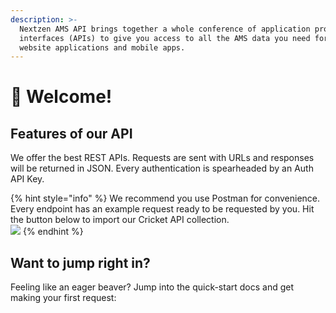 ```yaml
---
description: >-
  Nextzen AMS API brings together a whole conference of application programming
  interfaces (APIs) to give you access to all the AMS data you need for your
  website applications and mobile apps.
---
```


# 👾 Welcome!

## Features of our API

We offer the best REST APIs. Requests are sent with URLs and responses will be returned in JSON. Every authentication is spearheaded by an Auth API Key.

{% hint style="info" %}
We recommend you use Postman for convenience. Every endpoint has an example request ready to be requested by you. Hit the button below to import our Cricket API collection.\
[​![](https://run.pstmn.io/button.svg)](https://documenter.getpostman.com/view/13066863/Uz5CLdUZ)
{% endhint %}

## Want to jump right in?

Feeling like an eager beaver? Jump into the quick-start docs and get making your first request:
